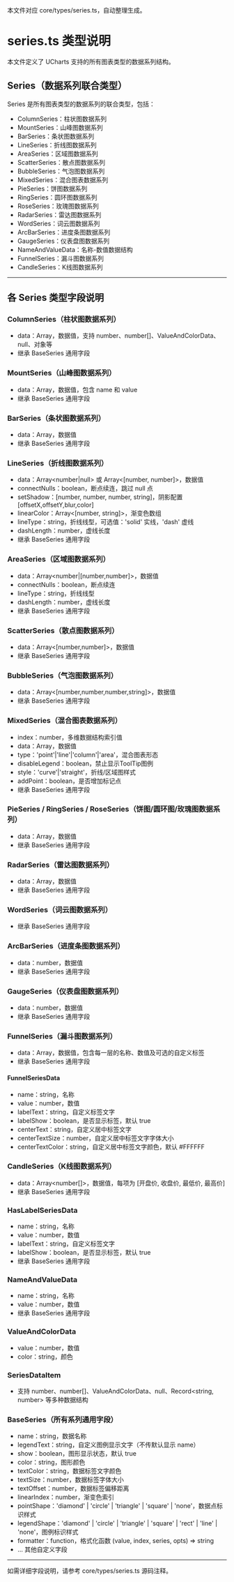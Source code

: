 本文件对应 core/types/series.ts，自动整理生成。

# series.ts 类型说明

本文件定义了 UCharts 支持的所有图表类型的数据系列结构。

## Series（数据系列联合类型）
Series 是所有图表类型的数据系列的联合类型，包括：
- ColumnSeries：柱状图数据系列
- MountSeries：山峰图数据系列
- BarSeries：条状图数据系列
- LineSeries：折线图数据系列
- AreaSeries：区域图数据系列
- ScatterSeries：散点图数据系列
- BubbleSeries：气泡图数据系列
- MixedSeries：混合图表数据系列
- PieSeries：饼图数据系列
- RingSeries：圆环图数据系列
- RoseSeries：玫瑰图数据系列
- RadarSeries：雷达图数据系列
- WordSeries：词云图数据系列
- ArcBarSeries：进度条图数据系列
- GaugeSeries：仪表盘图数据系列
- NameAndValueData：名称-数值数据结构
- FunnelSeries：漏斗图数据系列
- CandleSeries：K线图数据系列

---

## 各 Series 类型字段说明

### ColumnSeries（柱状图数据系列）
- data：Array<SeriesDataItem>，数据值，支持 number、number[]、ValueAndColorData、null、对象等
- 继承 BaseSeries 通用字段

### MountSeries（山峰图数据系列）
- data：Array<NameAndValueData>，数据值，包含 name 和 value
- 继承 BaseSeries 通用字段

### BarSeries（条状图数据系列）
- data：Array<number>，数据值
- 继承 BaseSeries 通用字段

### LineSeries（折线图数据系列）
- data：Array<number|null> 或 Array<[number, number]>，数据值
- connectNulls：boolean，断点续连，跳过 null 点
- setShadow：[number, number, number, string]，阴影配置 [offsetX,offsetY,blur,color]
- linearColor：Array<[number, string]>，渐变色数组
- lineType：string，折线线型，可选值：'solid' 实线，'dash' 虚线
- dashLength：number，虚线长度
- 继承 BaseSeries 通用字段

### AreaSeries（区域图数据系列）
- data：Array<number|[number,number]>，数据值
- connectNulls：boolean，断点续连
- lineType：string，折线线型
- dashLength：number，虚线长度
- 继承 BaseSeries 通用字段

### ScatterSeries（散点图数据系列）
- data：Array<[number,number]>，数据值
- 继承 BaseSeries 通用字段

### BubbleSeries（气泡图数据系列）
- data：Array<[number,number,number,string]>，数据值
- 继承 BaseSeries 通用字段

### MixedSeries（混合图表数据系列）
- index：number，多维数据结构索引值
- data：Array<SeriesDataItem>，数据值
- type：'point'|'line'|'column'|'area'，混合图表形态
- disableLegend：boolean，禁止显示ToolTip图例
- style：'curve'|'straight'，折线/区域图样式
- addPoint：boolean，是否增加标记点
- 继承 BaseSeries 通用字段

### PieSeries / RingSeries / RoseSeries（饼图/圆环图/玫瑰图数据系列）
- data：Array<HasLabelSeriesData>，数据值
- 继承 BaseSeries 通用字段

### RadarSeries（雷达图数据系列）
- data：Array<number>，数据值
- 继承 BaseSeries 通用字段

### WordSeries（词云图数据系列）
- 继承 BaseSeries 通用字段

### ArcBarSeries（进度条图数据系列）
- data：number，数据值
- 继承 BaseSeries 通用字段

### GaugeSeries（仪表盘图数据系列）
- data：number，数据值
- 继承 BaseSeries 通用字段

### FunnelSeries（漏斗图数据系列）
- data：Array<FunnelSeriesData>，数据值，包含每一层的名称、数值及可选的自定义标签
- 继承 BaseSeries 通用字段

#### FunnelSeriesData
- name：string，名称
- value：number，数值
- labelText：string，自定义标签文字
- labelShow：boolean，是否显示标签，默认 true
- centerText：string，自定义居中标签文字
- centerTextSize：number，自定义居中标签文字字体大小
- centerTextColor：string，自定义居中标签文字颜色，默认 #FFFFFF

### CandleSeries（K线图数据系列）
- data：Array<number[]>，数据值，每项为 [开盘价, 收盘价, 最低价, 最高价]
- 继承 BaseSeries 通用字段

### HasLabelSeriesData
- name：string，名称
- value：number，数值
- labelText：string，自定义标签文字
- labelShow：boolean，是否显示标签，默认 true
- 继承 BaseSeries 通用字段

### NameAndValueData
- name：string，名称
- value：number，数值
- 继承 BaseSeries 通用字段

### ValueAndColorData
- value：number，数值
- color：string，颜色

### SeriesDataItem
- 支持 number、number[]、ValueAndColorData、null、Record<string, number> 等多种数据结构

### BaseSeries（所有系列通用字段）
- name：string，数据名称
- legendText：string，自定义图例显示文字（不传默认显示 name）
- show：boolean，图形显示状态，默认 true
- color：string，图形颜色
- textColor：string，数据标签文字颜色
- textSize：number，数据标签字体大小
- textOffset：number，数据标签偏移距离
- linearIndex：number，渐变色索引
- pointShape：'diamond' | 'circle' | 'triangle' | 'square' | 'none'，数据点标识样式
- legendShape：'diamond' | 'circle' | 'triangle' | 'square' | 'rect' | 'line' | 'none'，图例标识样式
- formatter：function，格式化函数 (value, index, series, opts) => string
- ... 其他自定义字段

---

如需详细字段说明，请参考 core/types/series.ts 源码注释。 